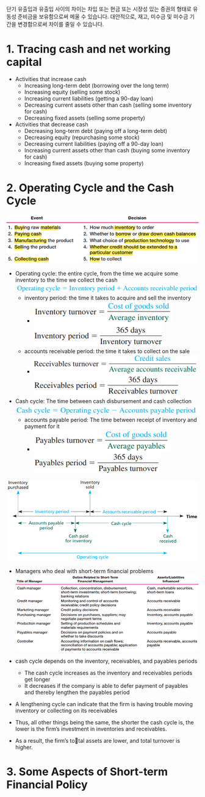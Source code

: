 단기 유출입과 유출입 사이의 차이는 차입 또는 현금 또는 시장성 있는 증권의 형태로 유동성 준비금을 보유함으로써 메울 수 있습니다. 대안적으로, 재고, 미수금 및 미수금 기간을 변경함으로써 차이를 줄일 수 있습니다.
# 1. Tracing cash and net working capital

- Activities that increase cash 
	- Increasing long-term debt (borrowing over the long term) 
	- Increasing equity (selling some stock)
	- Increasing current liabilities (getting a 90-day loan) 
	- Decreasing current assets other than cash (selling some inventory for cash)
	- Decreasing fixed assets (selling some property) 
- Activities that decrease cash 
	- Decreasing long-term debt (paying off a long-term debt)
	- Decreasing equity (repurchasing some stock)
	- Decreasing current liabilities (paying off a 90-day loan)
	- Increasing current assets other than cash (buying some inventory for cash)
	- Increasing fixed assets (buying some property)

# 2. Operating Cycle and the Cash Cycle
![](resource/Pasted%20image%2020240120110054.png)

- Operating cycle: the entire cycle, from the time we acquire some inventory to the time we collect the cash  ![](resource/Pasted%20image%2020240120110522.png)
	- inventory period: the time it takes to acquire and sell the inventory
		- ![](resource/Pasted%20image%2020240120110821.png) ![](resource/Pasted%20image%2020240120110827.png)
	- accounts receivable period: the time it takes to collect on the sale
		- ![](resource/Pasted%20image%2020240120110845.png) ![](resource/Pasted%20image%2020240120110853.png)
- Cash cycle: The time between cash disbursement and cash collection![](resource/Pasted%20image%2020240120110510.png)
	- accounts payable period: The time between receipt of inventory and payment for it
		- ![](resource/Pasted%20image%2020240120110910.png) ![](resource/Pasted%20image%2020240120110916.png)

![](resource/Pasted%20image%2020240120110535.png)

- Managers who deal with short-term financial problems ![](resource/Pasted%20image%2020240120110758.png)

- cash cycle depends on the inventory, receivables, and payables periods
	- The cash cycle increases as the inventory and receivables periods get longer
	- It decreases if the company is able to defer payment of payables and thereby lengthen the payables period
- A lengthening cycle can indicate that the firm is having trouble moving inventory or collecting on its receivables
- Thus, all other things being the same, the shorter the cash cycle is, the lower is the firm’s investment in inventories and receivables. 
- As a result, the firm’s total assets are lower, and total turnover is higher.


# 3. Some Aspects of Short-term Financial Policy